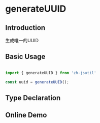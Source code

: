 <!--
 * @Description:  
 * @Author: jinmuyan
 * @LastEditTime: 2024-05-22 11:34:27
-->
# generateUUID

## Introduction

生成唯一的UUID

## Basic Usage

```ts

import { generateUUID } from 'zh-jsutil'

const uuid = generateUUID();

```

## Type Declaration

## Online Demo
